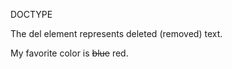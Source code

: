 DOCTYPE <html>
<html>
<body>

<p>The del element represents deleted (removed) text.</p>

<p>My favorite color is <del>blue</del> red.</p>

</body>
</html>
